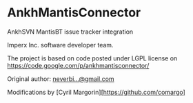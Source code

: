 AnkhMantisConnector
===================

AnkhSVN MantisBT issue tracker integration

Imperx Inc. software developer team.

The project is based on code posted under LGPL license on https://code.google.com/p/ankhmantisconnector/

Original author: neverbi...@gmail.com

Modifications by [Cyril Margorin][https://github.com/comargo]
